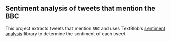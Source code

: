 ## Sentiment analysis of tweets that mention the BBC

This project extracts tweets that mention `BBC` and uses TextBlob's [sentiment analysis](https://textblob.readthedocs.io/en/dev/quickstart.html#sentiment-analysis) library to determine the sentiment of each tweet.
